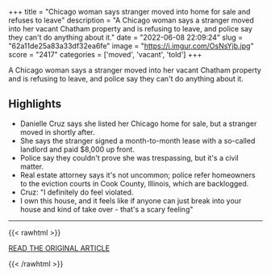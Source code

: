 +++
title = "Chicago woman says stranger moved into home for sale and refuses to leave"
description = "A Chicago woman says a stranger moved into her vacant Chatham property and is refusing to leave, and police say they can't do anything about it."
date = "2022-06-08 22:09:24"
slug = "62a11de25a83a33df32ea6fe"
image = "https://i.imgur.com/OsNsYjb.jpg"
score = "2417"
categories = ['moved', 'vacant', 'told']
+++

A Chicago woman says a stranger moved into her vacant Chatham property and is refusing to leave, and police say they can't do anything about it.

## Highlights

- Danielle Cruz says she listed her Chicago home for sale, but a stranger moved in shortly after.
- She says the stranger signed a month-to-month lease with a so-called landlord and paid $8,000 up front.
- Police say they couldn't prove she was trespassing, but it's a civil matter.
- Real estate attorney says it's not uncommon; police refer homeowners to the eviction courts in Cook County, Illinois, which are backlogged.
- Cruz: "I definitely do feel violated.
- I own this house, and it feels like if anyone can just break into your house and kind of take over - that's a scary feeling"

---

{{< rawhtml >}}
  <p class="article-category">
    <a target="_blank" href="https://abc7.com/stranger-moves-into-cihcago-house-for-sale-chicago-homeowner-battle-with-squatter-problems-houses/11935474/">READ THE ORIGINAL ARTICLE</a>
  </p>
{{< /rawhtml >}}
